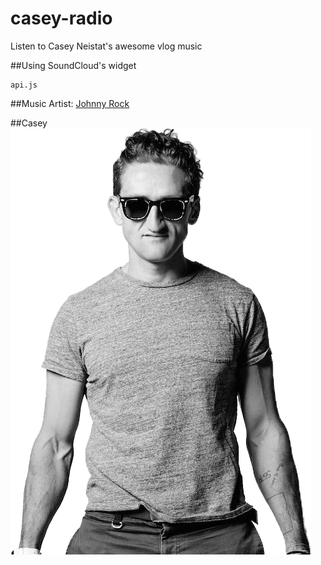 # casey-radio
Listen to Casey Neistat's awesome vlog music

##Using SoundCloud's widget
```
api.js
```

##Music
Artist: [Johnny Rock](https://soundcloud.com/johnnyrockmusic)

##Casey
![Casey](https://github.com/raphii97/casey-radio/blob/master/img/cn.png "Dollar Pizza!")
